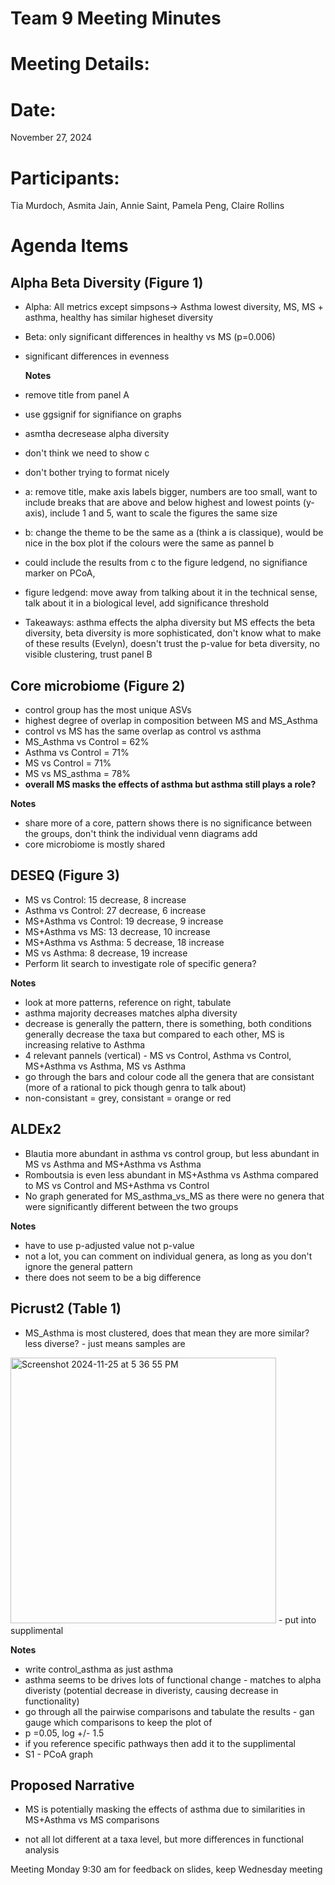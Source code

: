 # Team 9 Meeting Minutes 
# Meeting Details:
# Date: 
November 27, 2024

# Participants:
Tia Murdoch, Asmita Jain, Annie Saint, Pamela Peng, Claire Rollins

# Agenda Items

## Alpha Beta Diversity (Figure 1)
- Alpha: All metrics except simpsons-> Asthma lowest diversity, MS, MS + asthma, healthy has similar higheset diversity
- Beta: only significant differences in healthy vs MS (p=0.006)
- significant differences in evenness

   **Notes**
- remove title from panel A
- use ggsignif for signifiance on graphs
- asmtha decresease alpha diversity
- don't think we need to show c
- don't bother trying to format nicely
- a: remove title, make axis labels bigger, numbers are too small, want to include breaks that are above and below highest and lowest points (y-axis), include 1 and 5, want to scale the figures the same size
- b: change the theme to be the same as a (think a is classique), would be nice in the box plot if the colours were the same as pannel b
- could include the results from c to the figure ledgend, no signifiance marker on PCoA,
- figure ledgend: move away from talking about it in the technical sense, talk about it in a biological level, add significance threshold
- Takeaways: asthma effects the alpha diversity but MS effects the beta diversity, beta diversity is more sophisticated, don't know what to make of these results (Evelyn), doesn't trust the p-value for beta diversity, no visible clustering, trust panel B 

## Core microbiome (Figure 2)
- control group has the most unique ASVs
- highest degree of overlap in composition between MS and MS_Asthma
- control vs MS has the same overlap as control vs asthma
- MS_Asthma vs Control = 62%
- Asthma vs Control = 71%
- MS vs Control = 71%
- MS vs MS_asthma = 78%
- **overall MS masks the effects of asthma but asthma still plays a role?**

**Notes**
- share more of a core, pattern shows there is no significance between the groups, don't think the individual venn diagrams add
- core microbiome is mostly shared 

## DESEQ (Figure 3)
- MS vs Control: 15 decrease, 8 increase
- Asthma vs Control: 27 decrease, 6 increase
- MS+Asthma vs Control: 19 decrease, 9 increase
- MS+Asthma vs MS: 13 decrease, 10 increase
- MS+Asthma vs Asthma: 5 decrease, 18 increase
- MS vs Asthma: 8 decrease, 19 increase
- Perform lit search to investigate role of specific genera?

**Notes**
- look at more patterns, reference on right, tabulate
- asthma majority decreases matches alpha diversity
- decrease is generally the pattern, there is something, both conditions generally decrease the taxa but compared to each other, MS is increasing relative to Asthma
- 4 relevant pannels (vertical) - MS vs Control, Asthma vs Control, MS+Asthma vs Asthma, MS vs Asthma
- go through the bars and colour code all the genera that are consistant (more of a rational to pick though genra to talk about)
- non-consistant = grey, consistant = orange or red 

## ALDEx2
- Blautia more abundant in asthma vs control group, but less abundant in MS vs Asthma and MS+Asthma vs Asthma
- Romboutsia is even less abundant in MS+Asthma vs Asthma compared to MS vs Control and MS+Asthma vs Control
- No graph generated for MS_asthma_vs_MS as there were no genera that were significantly different between the two groups

**Notes**
- have to use p-adjusted value not p-value
- not a lot, you can comment on individual genera, as long as you don't ignore the general pattern
- there does not seem to be a big difference

## Picrust2 (Table 1)
- MS_Asthma is most clustered, does that mean they are more similar? less diverse? - just means samples are 

<img width="425" alt="Screenshot 2024-11-25 at 5 36 55 PM" src="https://github.com/user-attachments/assets/b4fb01fc-3aaa-4bc7-83ee-684a62aed455">
- put into supplimental 

**Notes**
- write control_asthma as just asthma
- asthma seems to be drives lots of functional change - matches to alpha diveristy (potential decrease in diveristy, causing decrease in functionality)
- go through all the pairwise comparisons and tabulate the results - gan gauge which comparisons to keep the plot of
- p =0.05, log +/- 1.5
- if you reference specific pathways then add it to the supplimental
- S1 - PCoA graph 

## Proposed Narrative
- MS is potentially masking the effects of asthma due to similarities in MS+Asthma vs MS comparisons

- not all lot different at a taxa level, but more differences in functional analysis

Meeting Monday 9:30 am for feedback on slides, keep Wednesday meeting 
